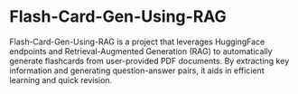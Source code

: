 # Flash-Card-Gen-Using-RAG

Flash-Card-Gen-Using-RAG is a project that leverages HuggingFace endpoints and Retrieval-Augmented Generation (RAG) to automatically generate flashcards from user-provided PDF documents. By extracting key information and generating question-answer pairs, it aids in efficient learning and quick revision.
